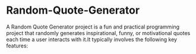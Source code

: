 # Random-Quote-Generator
A Random Quote Generator project is a fun and practical programming project that randomly generates inspirational, funny, or motivational quotes each time a user interacts with it.It typically involves the following key features:
